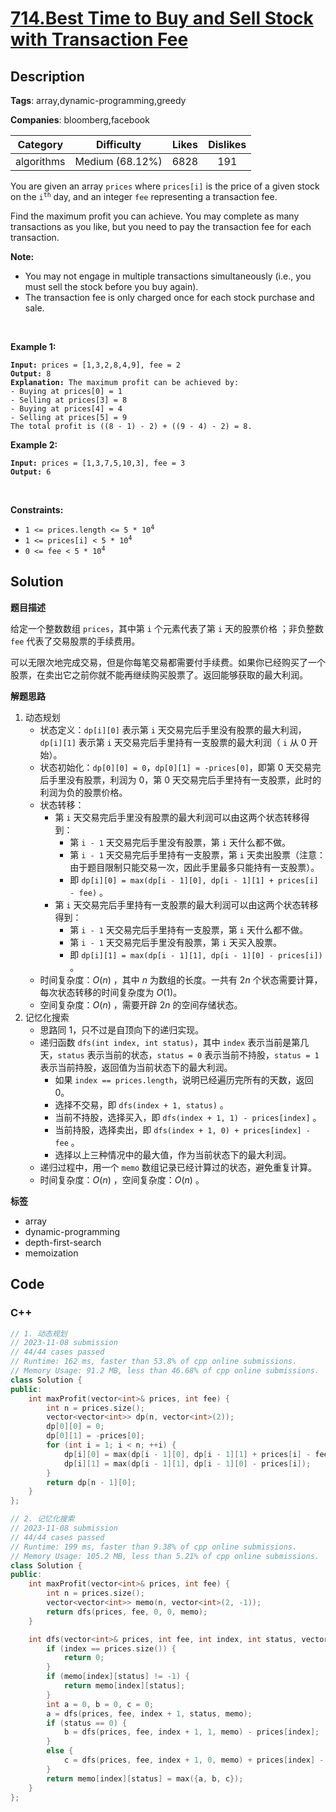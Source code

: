 # [714.Best Time to Buy and Sell Stock with Transaction Fee](https://leetcode.com/problems/best-time-to-buy-and-sell-stock-with-transaction-fee/description/)

## Description

**Tags**: array,dynamic-programming,greedy

**Companies**: bloomberg,facebook

|  Category  |   Difficulty    | Likes | Dislikes |
| :--------: | :-------------: | :---: | :------: |
| algorithms | Medium (68.12%) | 6828  |   191    |

<p>You are given an array <code>prices</code> where <code>prices[i]</code> is the price of a given stock on the <code>i<sup>th</sup></code> day, and an integer <code>fee</code> representing a transaction fee.</p>
<p>Find the maximum profit you can achieve. You may complete as many transactions as you like, but you need to pay the transaction fee for each transaction.</p>
<p><strong>Note:</strong></p>
<ul>
  <li>You may not engage in multiple transactions simultaneously (i.e., you must sell the stock before you buy again).</li>
  <li>The transaction fee is only charged once for each stock purchase and sale.</li>
</ul>
<p>&nbsp;</p>
<p><strong class="example">Example 1:</strong></p>
<pre><code><strong>Input:</strong> prices = [1,3,2,8,4,9], fee = 2
<strong>Output:</strong> 8
<strong>Explanation:</strong> The maximum profit can be achieved by:
- Buying at prices[0] = 1
- Selling at prices[3] = 8
- Buying at prices[4] = 4
- Selling at prices[5] = 9
The total profit is ((8 - 1) - 2) + ((9 - 4) - 2) = 8.</code></pre>
<p><strong class="example">Example 2:</strong></p>
<pre><code><strong>Input:</strong> prices = [1,3,7,5,10,3], fee = 3
<strong>Output:</strong> 6</code></pre>
<p>&nbsp;</p>
<p><strong>Constraints:</strong></p>
<ul>
  <li><code>1 &lt;= prices.length &lt;= 5 * 10<sup>4</sup></code></li>
  <li><code>1 &lt;= prices[i] &lt; 5 * 10<sup>4</sup></code></li>
  <li><code>0 &lt;= fee &lt; 5 * 10<sup>4</sup></code></li>
</ul>

## Solution

**题目描述**

给定一个整数数组 `prices`，其中第 `i` 个元素代表了第 `i` 天的股票价格 ；非负整数 `fee` 代表了交易股票的手续费用。

可以无限次地完成交易，但是你每笔交易都需要付手续费。如果你已经购买了一个股票，在卖出它之前你就不能再继续购买股票了。返回能够获取的最大利润。

**解题思路**

1. 动态规划
   - 状态定义：`dp[i][0]` 表示第 `i` 天交易完后手里没有股票的最大利润，`dp[i][1]` 表示第 `i` 天交易完后手里持有一支股票的最大利润（ `i` 从 0 开始）。
   - 状态初始化：`dp[0][0] = 0`，`dp[0][1] = -prices[0]`，即第 0 天交易完后手里没有股票，利润为 0，第 0 天交易完后手里持有一支股票，此时的利润为负的股票价格。
   - 状态转移：
     - 第 `i` 天交易完后手里没有股票的最大利润可以由这两个状态转移得到：
       - 第 `i - 1` 天交易完后手里没有股票，第 `i` 天什么都不做。
       - 第 `i - 1` 天交易完后手里持有一支股票，第 `i` 天卖出股票（注意：由于题目限制只能交易一次，因此手里最多只能持有一支股票）。
       - 即 `dp[i][0] = max(dp[i - 1][0], dp[i - 1][1] + prices[i] - fee)` 。
     - 第 `i` 天交易完后手里持有一支股票的最大利润可以由这两个状态转移得到：
       - 第 `i - 1` 天交易完后手里持有一支股票，第 `i` 天什么都不做。
       - 第 `i - 1` 天交易完后手里没有股票，第 `i` 天买入股票。
       - 即 `dp[i][1] = max(dp[i - 1][1], dp[i - 1][0] - prices[i])` 。
   - 时间复杂度：$O(n)$ ，其中 $n$ 为数组的长度。一共有 $2n$ 个状态需要计算，每次状态转移的时间复杂度为 $O(1)$。
   - 空间复杂度：$O(n)$ ，需要开辟 $2n$ 的空间存储状态。
2. 记忆化搜索
   - 思路同 1，只不过是自顶向下的递归实现。
   - 递归函数 `dfs(int index, int status)`，其中 `index` 表示当前是第几天，`status` 表示当前的状态，`status = 0` 表示当前不持股，`status = 1` 表示当前持股，返回值为当前状态下的最大利润。
     - 如果 `index == prices.length`，说明已经遍历完所有的天数，返回 0。
     - 选择不交易，即 `dfs(index + 1, status)` 。
     - 当前不持股，选择买入，即 `dfs(index + 1, 1) - prices[index]` 。
     - 当前持股，选择卖出，即 `dfs(index + 1, 0) + prices[index] - fee` 。
     - 选择以上三种情况中的最大值，作为当前状态下的最大利润。
   - 递归过程中，用一个 `memo` 数组记录已经计算过的状态，避免重复计算。
   - 时间复杂度：$O(n)$ ，空间复杂度：$O(n)$ 。

**标签**

- array
- dynamic-programming
- depth-first-search
- memoization

<!-- code start -->
## Code

### C++

```cpp
// 1. 动态规划
// 2023-11-08 submission
// 44/44 cases passed
// Runtime: 162 ms, faster than 53.8% of cpp online submissions.
// Memory Usage: 91.2 MB, less than 46.68% of cpp online submissions.
class Solution {
public:
    int maxProfit(vector<int>& prices, int fee) {
        int n = prices.size();
        vector<vector<int>> dp(n, vector<int>(2));
        dp[0][0] = 0;
        dp[0][1] = -prices[0];
        for (int i = 1; i < n; ++i) {
            dp[i][0] = max(dp[i - 1][0], dp[i - 1][1] + prices[i] - fee);
            dp[i][1] = max(dp[i - 1][1], dp[i - 1][0] - prices[i]);
        }
        return dp[n - 1][0];
    }
};
```

```cpp
// 2. 记忆化搜索
// 2023-11-08 submission
// 44/44 cases passed
// Runtime: 199 ms, faster than 9.38% of cpp online submissions.
// Memory Usage: 105.2 MB, less than 5.21% of cpp online submissions.
class Solution {
public:
    int maxProfit(vector<int>& prices, int fee) {
        int n = prices.size();
        vector<vector<int>> memo(n, vector<int>(2, -1));
        return dfs(prices, fee, 0, 0, memo);
    }

    int dfs(vector<int>& prices, int fee, int index, int status, vector<vector<int>>& memo) {
        if (index == prices.size()) {
            return 0;
        }
        if (memo[index][status] != -1) {
            return memo[index][status];
        }
        int a = 0, b = 0, c = 0;
        a = dfs(prices, fee, index + 1, status, memo);
        if (status == 0) {
            b = dfs(prices, fee, index + 1, 1, memo) - prices[index];
        }
        else {
            c = dfs(prices, fee, index + 1, 0, memo) + prices[index] - fee;
        }
        return memo[index][status] = max({a, b, c});
    }
};
```

<!-- code end -->
